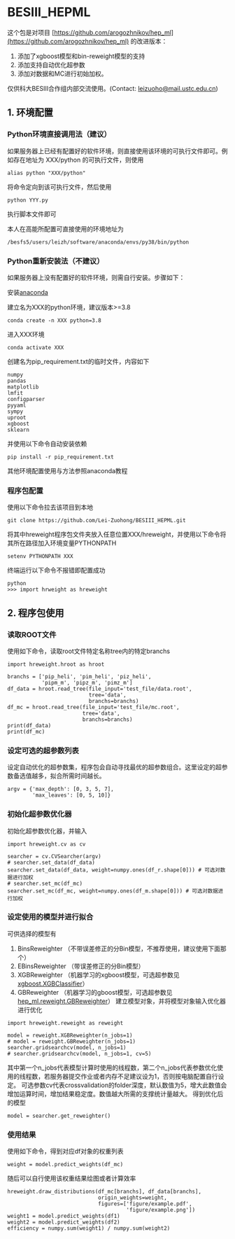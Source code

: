 # BESIII_HEPML
  这个包是对项目
  [https://github.com/arogozhnikov/hep_ml](https://github.com/arogozhnikov/hep_ml)
  的改进版本：
  1. 添加了xgboost模型和bin-reweight模型的支持
  2. 添加支持自动优化超参数
  3. 添加对数据和MC进行初始加权。
  
  仅供科大BESIII合作组内部交流使用。(Contact: leizuoho@mail.ustc.edu.cn)

## 1. 环境配置
### Python环境直接调用法（建议）
如果服务器上已经有配置好的软件环境，则直接使用该环境的可执行文件即可。例如存在地址为 XXX/python 的可执行文件，则使用
```
alias python "XXX/python"
```
将命令定向到该可执行文件，然后使用
```
python YYY.py
```
执行脚本文件即可

本人在高能所配置可直接使用的环境地址为
```
/besfs5/users/leizh/software/anaconda/envs/py38/bin/python
```
### Python重新安装法（不建议）
如果服务器上没有配置好的软件环境，则需自行安装。步骤如下：

安装[anaconda](https://www.anaconda.com/)

建立名为XXX的python环境，建议版本>=3.8
```
conda create -n XXX python=3.8
```
进入XXX环境
```
conda activate XXX
```
创建名为pip_requirement.txt的临时文件，内容如下
```
numpy
pandas
matplotlib
lmfit
configparser
pyyaml
sympy
uproot
xgboost
sklearn
```
并使用以下命令自动安装依赖
```
pip install -r pip_requirement.txt
```
其他环境配置使用与方法参照anaconda教程
### 程序包配置
使用以下命令拉去该项目到本地
```
git clone https://github.com/Lei-Zuohong/BESIII_HEPML.git
```
将其中hreweight程序包文件夹放入任意位置XXX/hreweight，并使用以下命令将其所在路径加入环境变量PYTHONPATH
```
setenv PYTHONPATH XXX
```
终端运行以下命令不报错即配置成功
```
python
>>> import hrweight as hreweight
```

## 2. 程序包使用
### 读取ROOT文件
使用如下命令，读取root文件特定名称tree内的特定branchs
```
import hreweight.hroot as hroot

branchs = ['pip_heli', 'pim_heli', 'piz_heli',
           'pipm_m', 'pipz_m', 'pimz_m']
df_data = hroot.read_tree(file_input='test_file/data.root',
                          tree='data',
                          branchs=branchs)
df_mc = hroot.read_tree(file_input='test_file/mc.root',
                        tree='data',
                        branchs=branchs)
print(df_data)
print(df_mc)
```
### 设定可选的超参数列表
设定自动优化的超参数集，程序包会自动寻找最优的超参数组合。这里设定的超参数备选值越多，拟合所需时间越长。
```
argv = {'max_depth': [0, 3, 5, 7],
        'max_leaves': [0, 5, 10]}
```
### 初始化超参数优化器
初始化超参数优化器，并输入
```
import hreweight.cv as cv

searcher = cv.CVSearcher(argv)
# searcher.set_data(df_data)
searcher.set_data(df_data, weight=numpy.ones(df_r.shape[0])) # 可选对数据进行加权
# searcher.set_mc(df_mc)
searcher.set_mc(df_mc, weight=numpy.ones(df_m.shape[0])) # 可选对数据进行加权
```
### 设定使用的模型并进行拟合
可供选择的模型有
1. BinsReweighter （不带误差修正的分Bin模型，不推荐使用，建议使用下面那个）
2. EBinsReweighter （带误差修正的分Bin模型）
3. XGBReweighter （机器学习的xgboost模型，可选超参数见[xgboost.XGBClassifier](https://xgboost.readthedocs.io/en/stable/python/python_api.html#xgboost.XGBClassifier)）
4. GBReweighter （机器学习的gboost模型，可选超参数见[hep_ml.reweight.GBReweighter](https://arogozhnikov.github.io/hep_ml/reweight.html)）
建立模型对象，并将模型对象输入优化器进行优化
```
import hreweight.reweight as reweight

model = reweight.XGBReweighter(n_jobs=1)
# model = reweight.GBReweighter(n_jobs=1)
searcher.gridsearchcv(model, n_jobs=1)
# searcher.gridsearchcv(model, n_jobs=1, cv=5)
```
其中第一个n_jobs代表模型计算时使用的线程数，第二个n_jobs代表参数优化使用的线程数，若服务器提交作业或者内存不足建议设为1，否则按电脑配置自行设定。
可选参数cv代表crossvalidation的folder深度，默认数值为5，增大此数值会增加运算时间，增加结果稳定度。数值越大所需的支撑统计量越大。
得到优化后的模型
```
model = searcher.get_reweighter()
```
### 使用结果
使用如下命令，得到对应df对象的权重列表
```
weight = model.predict_weights(df_mc)
```
随后可以自行使用该权重结果绘图或者计算效率
```
hreweight.draw_distributions(df_mc[branchs], df_data[branchs],
                             origin_weights=weight,
                             figures=['figure/example.pdf',
                                      'figure/example.png'])
weight1 = model.predict_weights(df1)
weight2 = model.predict_weights(df2)
efficiency = numpy.sum(weight1) / numpy.sum(weight2)
```













